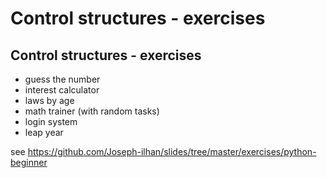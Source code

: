 # Control structures - exercises

## Control structures - exercises

- guess the number
- interest calculator
- laws by age
- math trainer (with random tasks)
- login system
- leap year

see <https://github.com/Joseph-ilhan/slides/tree/master/exercises/python-beginner>
